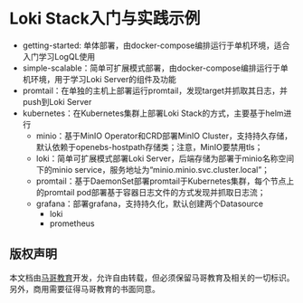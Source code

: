 # Loki Stack入门与实践示例

- getting-started: 单体部署，由docker-compose编排运行于单机环境，适合入门学习LogQL使用
- simple-scalable：简单可扩展模式部署，由docker-compose编排运行于单机环境，用于学习Loki Server的组件及功能
- promtail：在单独的主机上部署运行promtail，发现target并抓取其日志，并push到Loki Server
- kubernetes：在Kubernetes集群上部署Loki Stack的方式，主要基于helm进行
  - minio：基于MinIO Operator和CRD部署MinIO Cluster，支持持久存储，默认依赖于openebs-hostpath存储类；注意，MinIO要禁用tls；
  - loki：简单可扩展模式部署Loki Server，后端存储为部署于minio名称空间下的minio service，服务地址为“minio.minio.svc.cluster.local”；
  - promtail：基于DaemonSet部署promtail于Kubernetes集群，每个节点上的promtail pod部署基于容器日志文件的方式发现并抓取日志流；
  - grafana：部署grafana，支持持久化，默认创建两个Datasource
    - loki
    - prometheus



## 版权声明

本文档由[马哥教育](http://www.magedu.com/)开发，允许自由转载，但必须保留马哥教育及相关的一切标识。另外，商用需要征得马哥教育的书面同意。

